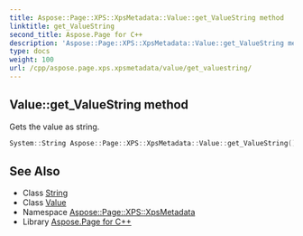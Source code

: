 ```yaml
---
title: Aspose::Page::XPS::XpsMetadata::Value::get_ValueString method
linktitle: get_ValueString
second_title: Aspose.Page for C++
description: 'Aspose::Page::XPS::XpsMetadata::Value::get_ValueString method. Gets the value as string in C++.'
type: docs
weight: 100
url: /cpp/aspose.page.xps.xpsmetadata/value/get_valuestring/
---
```

## Value::get_ValueString method


Gets the value as string.

```cpp
System::String Aspose::Page::XPS::XpsMetadata::Value::get_ValueString() const
```

## See Also

* Class [String](../../../system/string/)
* Class [Value](../)
* Namespace [Aspose::Page::XPS::XpsMetadata](../../)
* Library [Aspose.Page for C++](../../../)
